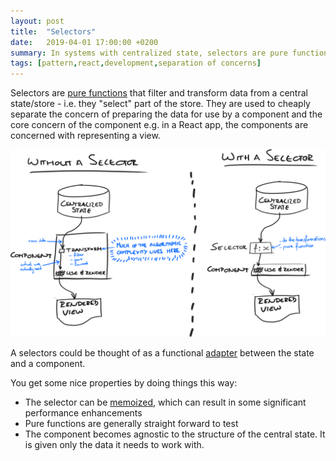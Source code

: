 ```yaml
---
layout: post
title:  "Selectors"
date:   2019-04-01 17:00:00 +0200
summary: In systems with centralized state, selectors are pure functions that deal with filtering and transforming data so that components don't have to.
tags: [pattern,react,development,separation of concerns]
---
```


Selectors are [pure functions](https://en.wikipedia.org/wiki/Pure_function) that filter and transform data from a central state/store  - i.e. they "select" part of the store. They are used to cheaply separate the concern of preparing the data for use by a component and the core concern of the component e.g. in a React app, the components are concerned with representing a view.

![](/assets/selectors.svg)

A selectors could be thought of as a functional [adapter](https://sourcemaking.com/design_patterns/adapter) between the state and a component.

You get some nice properties by doing things this way:

 - The selector can be [memoized](https://stackoverflow.com/a/6469470), which can result in some significant performance enhancements
 - Pure functions are generally straight forward to test
 - The component becomes agnostic to the structure of the central state. It is given only the data it needs to work with.
